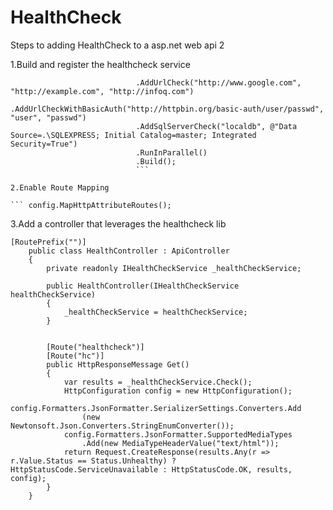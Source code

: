 # HealthCheck


Steps to adding HealthCheck to a asp.net web api 2

1.Build and register the healthcheck service

```var healthCheckService = new HealthCheckBuilder()
                            .AddUrlCheck("http://www.google.com", "http://example.com", "http://infoq.com")
                            .AddUrlCheckWithBasicAuth("http://httpbin.org/basic-auth/user/passwd", "user", "passwd")
                            .AddSqlServerCheck("localdb", @"Data Source=.\SQLEXPRESS; Initial Catalog=master; Integrated Security=True")
                            .RunInParallel()
                            .Build(); 
                            ```

2.Enable Route Mapping 

``` config.MapHttpAttributeRoutes(); 
```


3.Add a controller that leverages the healthcheck lib

```
[RoutePrefix("")]
    public class HealthController : ApiController
    {
        private readonly IHealthCheckService _healthCheckService;

        public HealthController(IHealthCheckService healthCheckService)
        {
            _healthCheckService = healthCheckService;
        }


        [Route("healthcheck")]
        [Route("hc")]
        public HttpResponseMessage Get()
        {
            var results = _healthCheckService.Check();
            HttpConfiguration config = new HttpConfiguration();
            config.Formatters.JsonFormatter.SerializerSettings.Converters.Add
                (new Newtonsoft.Json.Converters.StringEnumConverter());
            config.Formatters.JsonFormatter.SupportedMediaTypes
                .Add(new MediaTypeHeaderValue("text/html"));
            return Request.CreateResponse(results.Any(r => r.Value.Status == Status.Unhealthy) ? HttpStatusCode.ServiceUnavailable : HttpStatusCode.OK, results, config);
        }
    } 
 ```
